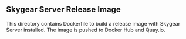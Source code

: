 ## Skygear Server Release Image

This directory contains Dockerfile to build a release image with
Skygear Server installed. The image is pushed to Docker Hub and Quay.io.


